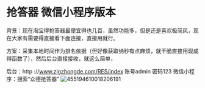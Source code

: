 # 抢答器 微信小程序版本
背景：现在淘宝得抢答器最便宜得也几百，虽然功能多，但是还是喜欢极简风，现在大家有需要得直接看下面连接，直接用就行。

方案：采集本地时间作为排名依据（但好像获取纳秒有点麻烦，就干脆直接用现成得函数了），然后后台直接接收，就这么简单，

后台：http ://www.zjgzhongde.com/RES/index  账号admin 密码123
微信小程序：搜索“众德抢答器”
![455194610018206191](https://user-images.githubusercontent.com/42958881/115144205-f7949c80-a07d-11eb-9e3a-b53beaa1f51e.jpg)
